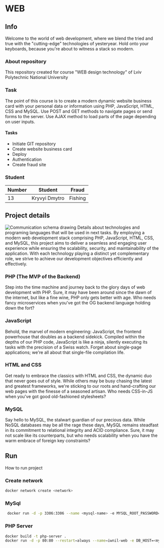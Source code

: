 # WEB

## Info
Welcome to the world of web development, where we blend the tried and true with the "cutting-edge" technologies of yesteryear. Hold onto your keyboards, because you're about to witness a stack so modern.

### About repository
This repository created for course "WEB design technology" of Lviv Polytechnic National University

### Task
The point of this course is to create a modern dynamic website business card with your personal data or information using PHP, JavaScript, HTML, CSS and MySQL. Use POST and GET methods to navigate pages or send forms to the server. Use AJAX method to load parts of the page depending on user inputs.

#### Tasks
- Initiate GIT repository
- Create website business card
- Deploy 
- Authentication
- Create fraud site

### Student
| Number | Student | Fraud |
| ------ | ------- | ----- |
| 13 | Kryvyi Dmytro | Fishing |

## Project details
![Communication schema drawing](https://github.com/dimoybiyca/web2024ki49kryvyidmytro13/tree/task3/media/diagram.jpg?raw=true)
Details about technologies and programing languages that will be used in next tasks. By employing a modern web development stack comprising PHP, JavaScript, HTML, CSS, and MySQL, this project aims to deliver a seamless and engaging user experience while ensuring the scalability, security, and maintainability of the application. With each technology playing a distinct yet complementary role, we strive to achieve our development objectives efficiently and effectively.

### PHP (The MVP of the Backend)
Step into the time machine and journey back to the glory days of web development with PHP. Sure, it may have been around since the dawn of the internet, but like a fine wine, PHP only gets better with age. Who needs fancy microservices when you've got the OG backend language holding down the fort?

### JavaScript
Behold, the marvel of modern engineering: JavaScript, the frontend powerhouse that doubles as a backend sidekick. Compiled within the depths of our PHP code, JavaScript is like a ninja, silently executing its tasks with the precision of a Swiss watch. Forget about single-page applications; we're all about that single-file compilation life.

### HTML and CSS
Get ready to embrace the classics with HTML and CSS, the dynamic duo that never goes out of style. While others may be busy chasing the latest and greatest frameworks, we're sticking to our roots and hand-crafting our web pages with the finesse of a seasoned artisan. Who needs CSS-in-JS when you've got good old-fashioned stylesheets?

### MySQL
Say hello to MySQL, the stalwart guardian of our precious data. While NoSQL databases may be all the rage these days, MySQL remains steadfast in its commitment to relational integrity and ACID compliance. Sure, it may not scale like its counterparts, but who needs scalability when you have the warm embrace of foreign key constraints?

## Run
How to run project

### Create network
 ```sh 
 docker network create <network>
 ```

### MySql
```sh 
 docker run -d -p 3306:3306 --name <mysql-name> -e MYSQL_ROOT_PASSWORD=<root_password> -e MYSQL_DATABASE=<database> -e MYSQL_USER=<user> -e MYSQL_PASSWORD=<password> --network <network> mysql/mysql-server:latest
```

### PHP Server
 ```sh 
 docker build -t php-server .
 docker run -d -p 80:80 --restart=always --name=iwnil-web -e DB_HOST=<mysql-name> -e DB_USER=<user> -e DB_PASS=<password> -e DB_NAME=<database> --network <network> php-server
 ```
 

